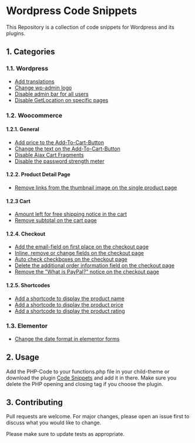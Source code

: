 # Wordpress Code Snippets

This Repository is a collection of code snippets for Wordpress and its plugins.

## 1. Categories

### 1.1. Wordpress

- [Add translations](/wordpress/php/wp-translations.php)
- [Change wp-admin logo](/wordpress/php/wp-change-wp-admin-logo.php)
- [Disable admin bar for all users](/wordpress/php/wp-disable-admin-bar-for-all-users.php)
- [Disable GetLocation on specific pages](/wordpress/php/wp-disable-getlocation.php)

### 1.2. Woocommerce

#### 1.2.1. General

- [Add price to the Add-To-Cart-Button](/woocommerce/php/wc-add-price-to-add-to-cart-button.php)
- [Change the text on the Add-To-Cart-Button](/woocommerce/php/wc-change-add-to-cart-text-on-button.php)
- [Disable Ajax Cart Fragments](/woocommerce/php/wc-disable-ajax-cart-fragments.php)
- [Disable the password strength meter](/woocommerce/php/wc-disable-password-strength-meter.php)

#### 1.2.2. Product Detail Page

- [Remove links from the thumbnail image on the single product page](/woocommerce/php/wc-remove-links-from-single-product-image-thumbnails.php)

#### 1.2.3 Cart

- [Amount left for free shipping notice in the cart](/woocommerce/php/wc-amount-left-for-free-shipping-notice.php)
- [Remove subtotal on the cart page](/woocommerce/php/wc-remove-subtotal.php)

#### 1.2.4. Checkout

- [Add the email-field on first place on the checkout page](/woocommerce/php/wc-checkout-email-on-first_place.php)
- [Inline, remove or change fields on the checkout page](/woocommerce/php/wc-checkout-inline-fields-remove-fields-change-placeholder.php)
- [Auto check checkboxes on the checkout page](/woocommerce/php/wc-checkout-auto-check-checkboxes.php)
- [Delete the additional order information field on the checkout page](/woocommerce/php/wc-delete-additional-order-informations.php)
- [Remove the "What is PayPal?" notice on the checkout page](/woocommerce/php/wc-remove-what-is-paypal.php)

#### 1.2.5. Shortcodes

- [Add a shortcode to display the product name](/woocommerce/php/wc-shortcode-display-product-name.php)
- [Add a shortcode to display the product price](/woocommerce/php/wc-shortcode-display-product-price.php)
- [Add a shortcode to display the product rating](/woocommerce/php/wc-shortcode-display-product-rating.php)

### 1.3. Elementor

- [Change the date format in elementor forms](/elementor/php/elementor-form-date-format.php)

## 2. Usage

Add the PHP-Code to your functions.php file in your child-theme or download the plugin [Code Snippets](https://de.wordpress.org/plugins/code-snippets/) and add it in there. Make sure you delete the PHP opening and closing tag if you choose the plugin.

## 3. Contributing

Pull requests are welcome. For major changes, please open an issue first to discuss what you would like to change.

Please make sure to update tests as appropriate.

